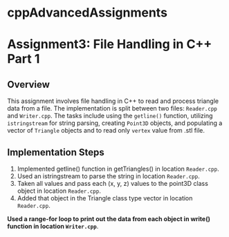 # cppAdvancedAssignments

# Assignment3: File Handling in C++ Part 1

## Overview

This assignment involves file handling in C++ to read and process triangle data from a file. The implementation is split between two files: `Reader.cpp` and `Writer.cpp`. The tasks include using the `getline()` function, utilizing `istringstream` for string parsing, creating `Point3D` objects, and populating a vector of `Triangle` objects and to read only `vertex` value from .stl file.

## Implementation Steps

1. Implemented getline() function in getTriangles() in location `Reader.cpp`.
2. Used an istringstream to parse the string in location `Reader.cpp`.
3. Taken all values and pass each (x, y, z) values to the point3D class object in location `Reader.cpp`.
4. Added that object in the Triangle class type vector in location `Reader.cpp`.

**Used a range-for loop to print out the data from each object in write() function in location `Writer.cpp`**.
